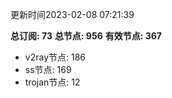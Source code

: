 更新时间2023-02-08 07:21:39

**总订阅: 73**
**总节点: 956**
**有效节点: 367**
- v2ray节点: 186
- ss节点: 169
- trojan节点: 12
